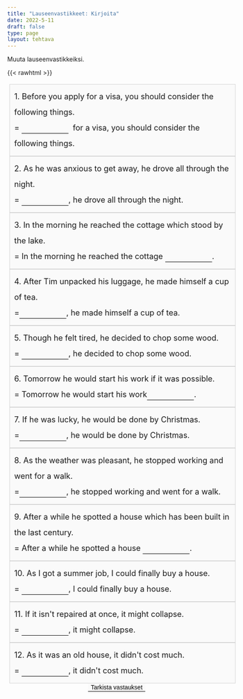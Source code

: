 ```yaml
---
title: "Lauseenvastikkeet: Kirjoita"
date: 2022-5-11
draft: false
type: page
layout: tehtava
---
```


Muuta lauseenvastikkeiksi.

{{< rawhtml >}}
<div class="tehtava">
<form autocomplete="off">
  <ol>
  
<section>
1. Before you apply for a visa, you should consider the following things.
<br>= <li><input id="q1" type="text"/><span></span></li>&nbsp for a visa, you should consider the following things.
</section>
<section>
2. As he was anxious to get away, he drove all through the night.
<br>= <li><input id="q2" type="text"/><span></span></li>, he drove all through the night.
</section>
<section>
3. In the morning he reached the cottage which stood by the lake.
<br>= In the morning he reached the cottage <li><input id="q3" type="text"/><span></span></li>.
</section>
<section>
4. After Tim unpacked his luggage, he made himself a cup of tea.
<br>=<li><input id="q4" type="text"/><span></span></li>, he made himself a cup of tea.
</section>
<section>
5. Though he felt tired, he decided to chop some wood.
<br>= <li><input id="q5" type="text"/><span></span></li>, he decided to chop some wood.
</section>
<section>
6. Tomorrow he would start his work if it was possible.
<br>= Tomorrow he would start his work<li><input id="q6" type="text"/><span></span></li>.
</section>
<section>
7. If he was lucky, he would be done by Christmas.
<br>=<li><input id="q7" type="text"/><span></span></li>, he would be done by Christmas.
</section>
<section>
8. As the weather was pleasant, he stopped working and went for a walk.
<br>=<li><input id="q8" type="text"/><span></span></li>, he stopped working and went for a walk.
</section>
<section>
9. After a while he spotted a house which has been built in the last century.
<br>= After a while he spotted a house <li><input id="q9" type="text"/><span></span></li>.
</section>
<section>
10. As I got a summer job, I could finally buy a house.
<br>= <li><input id="q10" type="text"/><span></span></li>, I could finally buy a house.
</section>
<section>
11. If it isn't repaired at once, it might collapse.
<br>= <li><input id="q11" type="text"/><span></span></li>, it might collapse.
</section>
<section>
12. As it was an old house, it didn't cost much.
<br>= <li><input id="q12" type="text"/><span></span></li>, it didn't cost much.
</section>

  </ol>
  
<div id="buttonWrapper">
   <input type="submit" id="submit" value="Tarkista vastaukset" />
   </div>
</form>

</div>

<style>
li {
display: inline-block;
align-content: center;
}

.tehtava ol {
list-style: none;
margin-left: 0;
padding-left: 5px;
font-size: 1.125rem !important;
}

.oikein input[type=text] {
    outline: none;
    border: none;
    border-bottom: 2px solid #299617;
  }
  
.vaarin input[type=text] {
    outline: none;
    border: none;
    border-bottom: 2px dashed #DA2C43;
}

    
.input#submit {
  border: 0px;
  padding-top: 1em;
}

.dark #submit {
  color: #FFFFFF;
}

.tehtava #vastauspainike {
  text-align: center;
  margin: 0 auto;
}

form {
  line-height: 2;
}

form input {
    outline: none;
    border: none;
    border-bottom: 1px solid black;
    font-size: inherit;
    background-color: #fafafa;
}

.dark input {
  background-color: #181a1b;
  color: #FFFFFF;
  border-bottom: 1px solid white;
}

.tehtava input[type="text"],
.tehtava span {
    font-family:  'Open Sans', 'Helvetica Neue', sans-serif;
    font-size: inherit;
}

.tehtava input[type="text"] {
    width: 6em;
}

.tehtava span {
    position: absolute;
    left: -9999px;
    display: inline-block;
    min-width: 6em;
}

.tehtava section {
    position: relative;
    padding: 10px 10px;
    width: 100%;
    float: left;
    background: #fafafa;
    border: 1px solid #d4d4d4;
    }

.dark section {
    background: #181a1b;
     color: #FFFFFF;
  }

 #buttonWrapper {
  width: 100%;
  display: flex;
  align-items: center;
  justify-content: center;
 }

</style>

<script>
var answers = {
  "q1": ["before applying"],
  "q2": ["anxious to get away"],
  "q3": ["standing by the lake"],
  "q4": ["after unpacking his luggage", "having unpacked", "having unpacked his luggage"],
  "q5": ["though feeling tired"],
  "q6": ["if possible", "were possible"],
  "q7": ["if lucky"],
  "q8": ["the weather being pleasant"],
  "q9": ["built in the last century"],
  "q10": ["getting a summer job"],
  "q11": ["if not repaired at once", "not repaired at once"],
  "q12": ["being an old house"],
};

function markAnswers() {
  $("input[type='text']").each(function() {
    console.log($.inArray(this.value, answers[this.id]));
    if ($.inArray(this.value.toLowerCase().trim(), answers[this.id]) === -1) {
      $(this).parent()[0].setAttribute("class", "vaarin");
    } else {
      $(this).parent()[0].setAttribute("class", "oikein");
    }
  })
}

$("form").on("submit", function(e) {
  e.preventDefault();
  markAnswers();
});

const input = document.querySelector('.tehtava input');
const span = document.querySelector('.tehtava span');

document.querySelectorAll("input").forEach(elem => elem.addEventListener('input', function (event) {
    span.innerHTML = this.value.replace(/\s/g, '&nbsp;');
    this.style.width = span.offsetWidth + 'px';
}));

</script>
</rawhtml>
